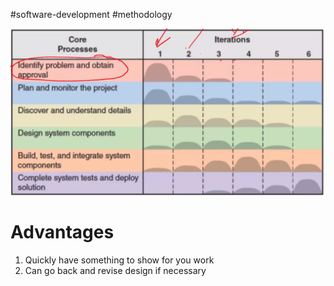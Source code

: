 
#software-development #methodology

![](img/iterativeDevelopment.png)

# Advantages
1. Quickly have something to show for you work
2. Can go back and revise design if necessary

